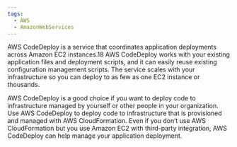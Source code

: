 ```yaml
---
tags:
  - AWS
  - AmazonWebServices
---
```

AWS CodeDeploy is a service that coordinates application deployments across Amazon EC2 instances.18 AWS CodeDeploy works with your existing application files and deployment scripts, and it can easily reuse existing configuration management scripts. The service scales with your infrastructure so you can deploy to as few as one EC2 instance or thousands. 

AWS CodeDeploy is a good choice if you want to deploy code to infrastructure managed by yourself or other people in your organization. Use AWS CodeDeploy to deploy code to infrastructure that is provisioned and managed with AWS CloudFormation. Even if you don’t use AWS CloudFormation but you use Amazon EC2 with third-party integration, AWS CodeDeploy can help manage your application deployment.